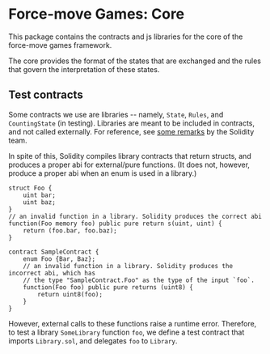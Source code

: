 # Force-move Games: Core

This package contains the contracts and js libraries for the core of the force-move games
framework.

The core provides the format of the states that are exchanged and the rules that govern the interpretation of these states.

## Test contracts

Some contracts we use are libraries -- namely, `State`, `Rules`, and `CountingState` (in testing).
Libraries are meant to be included in contracts, and not called externally.
For reference, see [some remarks](https://github.com/ethereum/solidity/issues/3409#issuecomment-359169193) by the Solidity team.

In spite of this, Solidity compiles library contracts that return structs, and produces a proper abi for external/pure functions. (It does not, however, produce a proper abi when an enum is used in a library.)
```
struct Foo {
    uint bar;
    uint baz;
}
// an invalid function in a library. Solidity produces the correct abi
function(Foo memory foo) public pure return s(uint, uint) {
    return (foo.bar, foo.baz);
}

contract SampleContract {
    enum Foo {Bar, Baz};
    // an invalid function in a library. Solidity produces the incorrect abi, which has 
    // the type "SampleContract.Foo" as the type of the input `foo`.
    function(Foo foo) public pure returns (uint8) {
        return uint8(foo);
    }
}
```

However, external calls to these functions raise a runtime error.
Therefore, to test a library `SomeLibrary` function `foo`, we define a test contract that imports `Library.sol`, and delegates `foo` to `Library`.